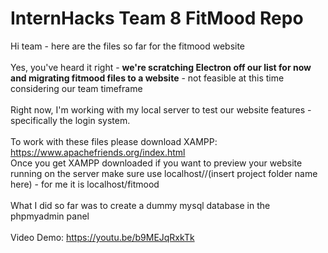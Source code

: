 # InternHacks Team 8 FitMood Repo

Hi team - here are the files so far for the fitmood website <br><br>
Yes, you've heard it right - **we're scratching Electron off our list for now and migrating fitmood files to a website** - not feasible at this time considering our team timeframe <br><br>
Right now, I'm working with my local server to test our website features - specifically the login system. <br><br>
To work with these files please download XAMPP: https://www.apachefriends.org/index.html
<br>
Once you get XAMPP downloaded if you want to preview your website running on the server make sure use localhost//(insert project folder name here) - for me it is localhost/fitmood <br><br>
What I did so far was to create a dummy mysql database in the phpmyadmin panel <br><br>
Video Demo: https://youtu.be/b9MEJqRxkTk

